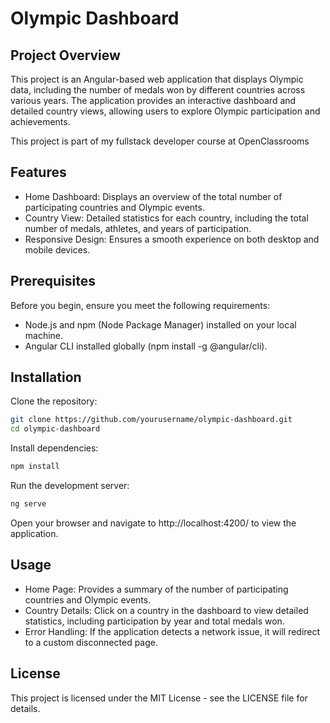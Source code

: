 # Olympic Dashboard

## Project Overview

This project is an Angular-based web application that displays Olympic data, including the number of medals won by different countries across various years. The application provides an interactive dashboard and detailed country views, allowing users to explore Olympic participation and achievements.

This project is part of my fullstack developer course at OpenClassrooms

## Features

- Home Dashboard: Displays an overview of the total number of participating countries and Olympic events.
- Country View: Detailed statistics for each country, including the total number of medals, athletes, and years of participation.
- Responsive Design: Ensures a smooth experience on both desktop and mobile devices.

## Prerequisites

Before you begin, ensure you meet the following requirements:

- Node.js and npm (Node Package Manager) installed on your local machine.
- Angular CLI installed globally (npm install -g @angular/cli).

## Installation

Clone the repository:

```bash
git clone https://github.com/yourusername/olympic-dashboard.git
cd olympic-dashboard
```

Install dependencies:

```bash
npm install
```

Run the development server:

```bash
ng serve
```

Open your browser and navigate to http://localhost:4200/ to view the application.

## Usage

- Home Page: Provides a summary of the number of participating countries and Olympic events.
- Country Details: Click on a country in the dashboard to view detailed statistics, including participation by year and total medals won.
- Error Handling: If the application detects a network issue, it will redirect to a custom disconnected page.

## License

This project is licensed under the MIT License - see the LICENSE file for details.
